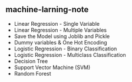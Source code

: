 ## machine-larning-note


- Linear Regression - Single Variable
- Linear Regression - Multiple Variables
- Save the Model using Joblib and Pickle
- Dummy variables & One Hot Encoding
- Logistic Regression - Binary Classification 
- Logistic Regression - Multiclass Classification
- Decision Tree
- Support Vector Machine (SVM)
- Random Forest
